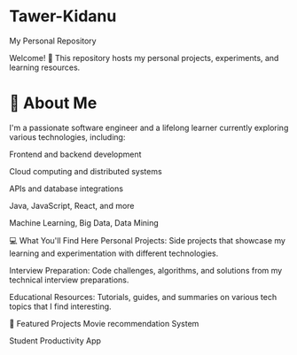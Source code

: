 # Tawer-Kidanu
My Personal Repository

Welcome! 👋 This repository hosts my personal projects, experiments, and learning resources.

# 🚀 About Me
I'm a passionate software engineer and a lifelong learner currently exploring various technologies, including:

Frontend and backend development

Cloud computing and distributed systems

APIs and database integrations

Java, JavaScript, React, and more

Machine Learning, Big Data, Data Mining

💻 What You'll Find Here
Personal Projects: Side projects that showcase my learning and experimentation with different technologies.

Interview Preparation: Code challenges, algorithms, and solutions from my technical interview preparations.

Educational Resources: Tutorials, guides, and summaries on various tech topics that I find interesting.

🌟 Featured Projects
Movie recommendation System

Student Productivity App
